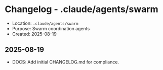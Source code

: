 # Changelog - .claude/agents/swarm

- Location: `.claude/agents/swarm`
- Purpose: Swarm coordination agents
- Created: 2025-08-19

## 2025-08-19
- DOCS: Add initial CHANGELOG.md for compliance.

